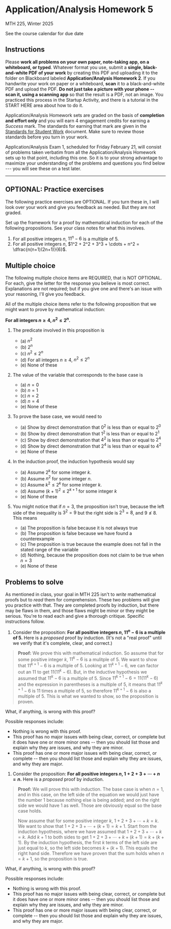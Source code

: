 # Application/Analysis Homework 5

MTH 225, Winter 2025

See the course calendar for due date

## Instructions

Please **work all problems on your own paper, note-taking app, on a whiteboard, or typed**. Whatever format you use, submit a **single, black-and-white PDF of your work** by creating this PDF and uploading it to the folder on Blackboard labeled **Application/Analysis Homework 2**. If you handwrite your work on paper or a whiteboard, **scan** it to a black-and-white PDF and upload the PDF. **Do not just take a picture with your phone -- scan it, using a scanning app** so that the result is a PDF, not an image. You practiced this process in the Startup Activity, and there is a tutorial in the START HERE area about how to do it. 

Application/Analysis Homework sets are graded on the basis of **completion and effort only** and you will earn 4 engagement credits for earning a *Success* mark. The standards for earning that mark are given in the [Standards for Student Work](https://github.com/RobertTalbert/discretecs/blob/master/MTH225-Winter2025/course-docs/Standards%20for%20Student%20Work%20MTH%20225%20W25.md) document. Make sure to review those standards before you turn in your work. 

Application/Analysis Exam 1, scheduled for Friday February 21, will consist of problems taken verbatim from all the Application/Analysis Homework sets up to that point, including this one. So it is to your strong advantage to maximize your understanding of the problems and questions you find below --- you will see these on a test later.  


---

## OPTIONAL: Practice exercises 

The following practice exercises are OPTIONAL. If you turn these in, I will look over your work and give you feedback as needed. But they are not graded. 

Set up the framework for a proof by mathematical induction for each of the following propositions. See your class notes for what this involves. 

1. For all positive integers $n$, $11^n - 6$ is a multiple of $5$.
2. For all positive integers $n$, $1^2 + 2^2 + 3^3 + \cdots + n^2 = \dfrac{n(n+1)(2n+1)}{6}$. 



 
## Multiple choice

The following multiple choice items are REQUIRED, that is NOT OPTIONAL. For each, give the letter for the response you believe is most correct. Explanations are not required; but if you give one and there's an issue with your reasoning, I'll give you feedback. 

All of the multiple choice items refer to the following proposition that we might want to prove by mathematical induction: 

**For all integers $n \geq 4$, $n^2 \leq 2^n$.**

1. The predicate involved in this proposition is 
   - (a) $n^2$
   - (b) $2^n$ 
   - (c) $n^2 \leq 2^n$
   - (d) For all integers $n \geq 4$, $n^2 \leq 2^n$
   - (e) None of these  

2. The value of the variable that corresponds to the base case is 
   - (a) $n = 0$
   - (b) $n = 1$
   - (c) $n = 2$
   - (d) $n = 4$ 
   - (e) None of these 
  
3. To prove the base case, we would need to 
   - (a) Show by direct demonstration that $0^2$ is less than or equal to $2^0$
   - (b) Show by direct demonstration that $1^2$ is less than or equal to $2^1$
   - (c) Show by direct demonstration that $4^2$ is less than or equal to $2^4$
   - (d) Show by direct demonstration that $2^4$ is less than or equal to $4^2$
   - (e) None of these 

4. In the induction proof, the induction hypothesis would say 
   - (a) Assume $2^k$ for some integer $k$. 
   - (b) Assume $n^2$ for some integer $n$.
   - (c) Assume $k^2 \leq 2^k$ for some integer $k$. 
   - (d) Assume $(k+1)^2 \leq 2^{k+1}$ for some integer $k$
   - (e) None of these 

5. You might notice that if $n = 3$, the proposition isn't true, because the left side of the inequality is $3^2 = 9$ but the right side is $2^3 = 8$, and $9 \not \leq 8$. This means
   - (a) The proposition is false because it is not always true 
   - (b) The proposition is false because we have found a counterexample  
   - (c) The proposition is true because the example does not fall in the stated range of the variable
   - (d) Nothing, because the proposition does not claim to be true when $n = 3$ 
   - (e) None of these 




## Problems to solve 

As mentioned in class, your goal in MTH 225 isn't to *write* mathematical proofs but to *read* them for comprehension. These two problems will give you practice with that. They are completed proofs by induction, but there may be flaws in them, and those flaws might be minor or they might be serious. You're to read each and give a thorough critique. Specific instructions follow. 

1. Consider the proposition: **For all positive integers $n$, $11^n - 6$ is a multiple of $5$.** Here is a *proposed* proof by induction. (It's not a "real proof" until we verify that it's complete, clear, and correct.)

>**Proof:** We prove this with mathematical induction. So assume that for some positive integer $k$, $11^k - 6$ is a mulitple of $5$. We want to show that $11^{k+1} - 6$ is a multiple of $5$. Looking at $11^{k+1} - 6$, we can factor out an $11$ to get $11(11^k - 6)$. But, in the inductive hypothesis we assumed that $11^k-6$ is a multiple of $5$. Since $11^{k+1} - 6 = 11(11^k - 6)$ and the expression in parentheses is a multiple of $5$, it means that $11^{k+1} - 6$ is $11$ times a multiple of $5$, so therefore $11^{k+1} - 6$ is also a multiple of $5$. This is what we wanted to show, so the proposition is proven. 

What, if anything, is wrong with this proof? 

Possible responses include: 
- Nothing is wrong with this proof. 
- This proof has no major issues with being clear, correct, or complete but it does have one or more minor ones -- then you should list those and explain why they are issues, and why they are minor. 
- This proof has one or more major issues with being clear, correct, or complete -- then you should list those and explain why they are issues, and why they are major.


1. Consider the proposition: **For all positive integers $n$, $1 + 2 + 3 + \cdots + n = n$.** Here is a *proposed* proof by induction. 

>**Proof:** We will prove this with induction. The base case is when $n=1$, and in this case, on the left side of the equation we would just have the number $1$ because nothing else is being added; and on the right side we would have $1$ as well. Those are obviously equal so the base case holds. 
>
>Now assume that for some positive integer $k$, $1 + 2 + 3 + \cdots + k = k$. We want to show that $1 + 2 + 3 + \cdots + (k+1) = k+1$. Start from the induction hypothesis, where we have assumed that $1 + 2 + 3 + \cdots + k = k$. Add $k+1$ to both sides to get $1 + 2 + 3 + \cdots + k + (k+1) = k + (k+1)$. By the induction hypothesis, the first $k$ terms of the left side are just equal to $k$, so the left side becomes $k + (k+1)$. This equals the right hand side. Therefore we have proven that the sum holds when $n = k+1$, so the proposition is true. 

What, if anything, is wrong with this proof? 

Possible responses include: 
- Nothing is wrong with this proof. 
- This proof has no major issues with being clear, correct, or complete but it does have one or more minor ones -- then you should list those and explain why they are issues, and why they are minor. 
- This proof has one or more major issues with being clear, correct, or complete -- then you should list those and explain why they are issues, and why they are major.